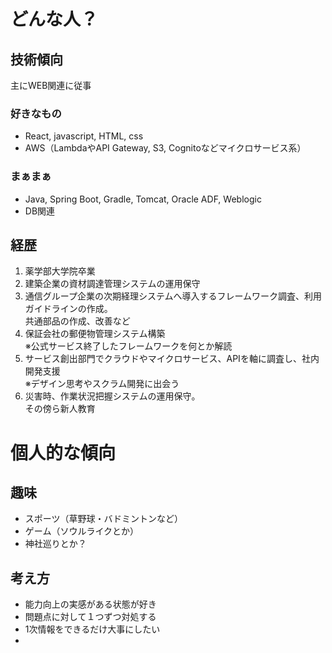 # どんな人？

## 技術傾向
主にWEB関連に従事
### 好きなもの
- React, javascript, HTML, css
- AWS（LambdaやAPI Gateway, S3, Cognitoなどマイクロサービス系）

### まぁまぁ
- Java, Spring Boot, Gradle, Tomcat, Oracle ADF, Weblogic
- DB関連

## 経歴
1. 薬学部大学院卒業
1. 建築企業の資材調達管理システムの運用保守
1. 通信グループ企業の次期経理システムへ導入するフレームワーク調査、利用ガイドラインの作成。<br>共通部品の作成、改善など
1. 保証会社の郵便物管理システム構築　<br>※公式サービス終了したフレームワークを何とか解読
1. サービス創出部門でクラウドやマイクロサービス、APIを軸に調査し、社内開発支援<br>※デザイン思考やスクラム開発に出会う
1. 災害時、作業状況把握システムの運用保守。<br>その傍ら新人教育  

# 個人的な傾向
## 趣味
- スポーツ（草野球・バドミントンなど）
- ゲーム（ソウルライクとか）
- 神社巡りとか？

## 考え方
- 能力向上の実感がある状態が好き
- 問題点に対して１つずつ対処する
- 1次情報をできるだけ大事にしたい
- 


<!--
## 考え方
 - 基本となるものに感謝。
 - 自身の能力が上がっている実感がある状態が好き。　※筋トレとかも好き（笑）
 - 問題となりそうなことに対して1つずつ試し、解決したい。
 - 極度のめんどくさがり屋かつ、よくわからないお作法があまり好きではない。

## 過去
 - 2012年：薬学大学院卒業後、中小Sier入社
   - 建築企業の資材調達管理システムの運用、保守
   - 通信グループ企業の次期経理システムへ導入するフレームワーク調査、利用ガイドラインの作成。共通部品の作成、改善など
 - 2017年：転職
   - 郵便物を管理するシステム構築　※公式リファレンスが無いフレームワークをオレオレラッピングされたものを使うことを強要される（笑）
   - R&D部門でクラウドやマイクロサービス、APIを軸に調査中や作業中

## 未来
 - 実作業者、本当に困っている人を助けられる人になれればいいな・・・実現力を身につけたい。


**wktka4/wktka4** is a ✨ _special_ ✨ repository because its `README.md` (this file) appears on your GitHub profile.

Here are some ideas to get you started:

- 🔭 I’m currently working on ...
- 🌱 I’m currently learning ...
- 👯 I’m looking to collaborate on ...
- 🤔 I’m looking for help with ...
- 💬 Ask me about ...
- 📫 How to reach me: ...
- 😄 Pronouns: ...
- ⚡ Fun fact: ...
-->
